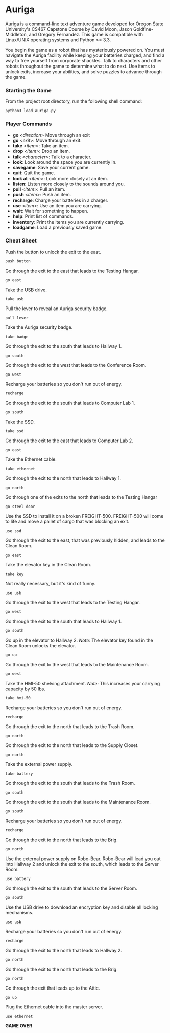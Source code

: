 # Auriga
Auriga is a command-line text adventure game developed for Oregon State University's CS467 Capstone Course by David Moon, Jason Goldfine-Middleton, and Gregory Fernandez.
This game is compatible with Linux/UNIX operating systems and Python >= 3.3.

You begin the game as a robot that has mysteriously powered on. You must navigate
the Auriga facility while keeping your batteries charged, and find a way to free 
yourself from corporate shackles. Talk to characters and other robots throughout
the game to determine what to do next. Use items to unlock exits, increase your 
abilities, and solve puzzles to advance through the game.

### Starting the Game
From the project root directory, run the following shell command:
```bash
python3 load_auriga.py
```

### Player Commands

* **go** \<*direction*\>        Move through an exit
* **go** \<*exit*\>:            Move through an exit.
* **take** \<*item*\>:          Take an item.
* **drop** \<*item*\>:          Drop an item.
* **talk** \<*character*\>:     Talk to a character.
* **look**:                     Look around the space you are currently in.
* **savegame**:                 Save your current game.
* **quit**:                     Quit the game.
* **look at** \<*item*\>:       Look more closely at an item.
* **listen**:                   Listen more closely to the sounds around you.
* **pull** \<*item*\>:          Pull an item.
* **push** \<*item*\>:          Push an item.
* **recharge**:                 Charge your batteries in a charger.
* **use** \<*item*\>:           Use an item you are carrying.
* **wait**:                     Wait for something to happen.
* **help**:                     Print list of commands.
* **inventory**:                Print the items you are currently carrying.
* **loadgame**:                 Load a previously saved game.

### Cheat Sheet
Push the button to unlock the exit to the east.
```
push button
```

Go through the exit to the east that leads to the Testing Hangar.
```
go east
```

Take the USB drive.
```
take usb
```

Pull the lever to reveal an Auriga security badge.
```
pull lever
```

Take the Auriga security badge.
```
take badge
```

Go through the exit to the south that leads to Hallway 1.
```
go south
```

Go through the exit to the west that leads to the Conference Room.
```
go west
```

Recharge your batteries so you don't run out of energy.
```
recharge
```

Go through the exit to the south that leads to Computer Lab 1.
```
go south
```

Take the SSD.
```
take ssd
```

Go through the exit to the east that leads to Computer Lab 2.
```
go east
```

Take the Ethernet cable.
```
take ethernet
```

Go through the exit to the north that leads to Hallway 1.
```
go north
```

Go through one of the exits to the north that leads to the Testing Hangar
```
go steel door
```

Use the SSD to install it on a broken FREIGHT-500. FREIGHT-500 will come to
life and move a pallet of cargo that was blocking an exit.
```
use ssd
```

Go through the exit to the east, that was previously hidden, and leads to the
Clean Room.
```
go east
```

Take the elevator key in the Clean Room.
```
take key
```

Not really necessary, but it's kind of funny.
```
use usb
```

Go through the exit to the west that leads to the Testing Hangar.
```
go west
```

Go through the exit to the south that leads to Hallway 1.
```
go south
```

Go up in the elevator to Hallway 2.
*Note:* The elevator key found in the Clean Room unlocks the elevator.
```
go up
```

Go through the exit to the west that leads to the Maintenance Room.
```
go west
```

Take the HMI-50 shelving attachment.
*Note:* This increases your carrying capacity by 50 lbs.
```
take hmi-50
```

Recharge your batteries so you don't run out of energy.
```
recharge
```

Go through the exit to the north that leads to the Trash Room.
```
go north
```

Go through the exit to the north that leads to the Supply Closet.
```
go north
```

Take the external power supply.
```
take battery
```

Go through the exit to the south that leads to the Trash Room.
```
go south
```

Go through the exit to the south that leads to the Maintenance Room.
```
go south
```

Recharge your batteries so you don't run out of energy.
```
recharge
```

Go through the exit to the north that leads to the Brig.
```
go north
```

Use the external power supply on Robo-Bear. Robo-Bear will lead you out into
Hallway 2 and unlock the exit to the south, which leads to the Server Room.
```
use battery
```

Go through the exit to the south that leads to the Server Room.
```
go south
```

Use the USB drive to download an encryption key and disable all locking mechanisms.
```
use usb
```

Recharge your batteries so you don't run out of energy.
```
recharge
```

Go through the exit to the north that leads to Hallway 2.
```
go north
```

Go through the exit to the north that leads to the Brig.
```
go north
```

Go through the exit that leads up to the Attic.
```
go up
```

Plug the Ethernet cable into the master server.
```
use ethernet
```


**GAME OVER**
